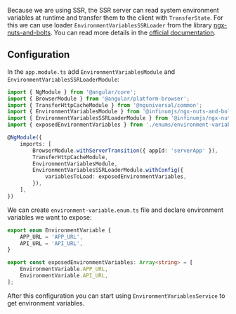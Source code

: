 Because we are using SSR, the SSR server can read system environment variables at runtime and transfer them to the client with `TransferState`. For this we can use loader `EnvironmentVariablesSSRLoader` from the library [ngx-nuts-and-bolts](https://github.com/infinum/ngx-nuts-and-bolts).
You can read more details in the [official documentation](https://infinum.github.io/ngx-nuts-and-bolts/docs/services/environment-variables).

## Configuration
In the `app.module.ts` add `EnvironmentVariablesModule` and `EnvironmentVariablesSSRLoaderModule`:

```typescript
import { NgModule } from '@angular/core';
import { BrowserModule } from '@angular/platform-browser';
import { TransferHttpCacheModule } from '@nguniversal/common';
import { EnvironmentVariablesModule } from '@infinumjs/ngx-nuts-and-bolts';
import { EnvironmentVariablesSSRLoaderModule } from '@infinumjs/ngx-nuts-and-bolts-ssr';
import { exposedEnvironmentVariables } from './enums/environment-variable.enum';

@NgModule({
    imports: [
        BrowserModule.withServerTransition({ appId: 'serverApp' }),
        TransferHttpCacheModule,
        EnvironmentVariablesModule,
        EnvironmentVariablesSSRLoaderModule.withConfig({
            variablesToLoad: exposedEnvironmentVariables,
        }),
    ],
})
```

We can create `environment-variable.enum.ts` file and declare environment variables we want to expose:

```typescript
export enum EnvironmentVariable {
	APP_URL = 'APP_URL',
	API_URL = 'API_URL',
}

export const exposedEnvironmentVariables: Array<string> = [
    EnvironmentVariable.APP_URL,
    EnvironmentVariable.API_URL,
];
```

After this configuration you can start using `EnvironmentVariablesService` to get environment variables.
